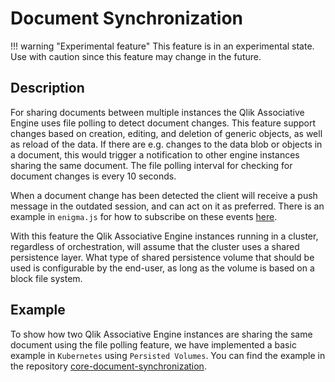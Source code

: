 # Document Synchronization

!!! warning "Experimental feature"
    This feature is in an experimental state. Use with caution
    since this feature may change in the future.

## Description

For sharing documents between multiple instances the Qlik Associative Engine uses file polling to detect document changes.
This feature support changes based on creation, editing, and deletion of generic objects, as well as reload of the data.
If there are e.g. changes to the data blob or objects in a document,
this would trigger a notification to other engine instances sharing the same document.
The file polling interval for checking for document changes is every 10 seconds.

When a document change has been detected the client will receive a push message in the outdated session,
and can act on it as preferred.
There is an example in `enigma.js` for how to subscribe on these events [here](https://github.com/qlik-oss/enigma.js/blob/master/docs/api.md#event-changed).

With this feature the Qlik Associative Engine instances running in a cluster, regardless of orchestration,
will assume that the cluster uses a shared persistence layer.
What type of shared persistence volume that should be used is configurable by the end-user,
as long as the volume is based on a block file system.

## Example

To show how two Qlik Associative Engine instances are sharing the same document using the file polling feature,
we have implemented a basic example in `Kubernetes` using `Persisted Volumes`.
You can find the example in the repository [core-document-synchronization](https://github.com/qlik-oss/core-document-synchronization).
